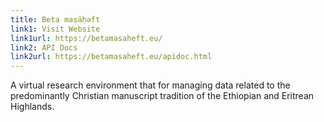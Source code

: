 ```yaml
---
title: Beta maṣāḥǝft
link1: Visit Website
link1url: https://betamasaheft.eu/
link2: API Docs
link2url: https://betamasaheft.eu/apidoc.html
---
```

A virtual research environment that for managing data related to the predominantly Christian manuscript tradition of the Ethiopian and Eritrean Highlands.
